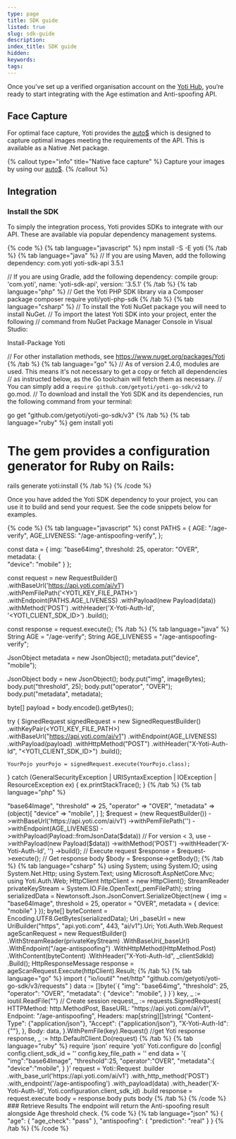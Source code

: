 ```yaml
---
type: page
title: SDK guide
listed: true
slug: sdk-guide
description: 
index_title: SDK guide
hidden: 
keywords: 
tags: 
---
```


Once you've set up a verified organisation account on the [Yoti Hub](https://hub.yoti.com/), you’re ready to start integrating with the Age estimation and Anti-spoofing API.

## Face Capture

For optimal face capture, Yoti provides the [auto$](/age-estimation-verify/face-capture-module-fcm) which is designed to capture optimal images meeting the requirements of the API. This is available as a Native .Net package.

{% callout type="info" title="Native face capture" %}
Capture your images by using our [auto$](/age-estimation-verify/face-capture-module-fcm).
{% /callout %}

## Integration

### Install the SDK

To simply the integration process, Yoti provides SDKs to integrate with our API. These are available via popular dependency management systems.

{% code %}
{% tab language="javascript" %}
npm install -S -E yoti
{% /tab %}
{% tab language="java" %}
// If you are using Maven, add the following dependency:
<dependency>
    <groupId>com.yoti</groupId>
    <artifactId>yoti-sdk-api</artifactId>
    <version>3.5.1</version>
</dependency>

// If you are using Gradle, add the following dependency:
compile group: 'com.yoti', name: 'yoti-sdk-api', version: '3.5.1'
{% /tab %}
{% tab language="php" %}
// Get the Yoti PHP SDK library via a Composer package
composer require yoti/yoti-php-sdk
{% /tab %}
{% tab language="csharp" %}
// To install the Yoti NuGet package you will need to install NuGet.
// To import the latest Yoti SDK into your project, enter the following
// command from NuGet Package Manager Console in Visual Studio:

Install-Package Yoti

// For other installation methods, see https://www.nuget.org/packages/Yoti
{% /tab %}
{% tab language="go" %}
// As of version 2.4.0, modules are used. This means it's not necessary to get a copy or fetch all dependencies 
// as instructed below, as the Go toolchain will fetch them as necessary. 
// You can simply add a `require github.com/getyoti/yoti-go-sdk/v2` to go.mod.
// To download and install the Yoti SDK and its dependencies, run the following command from your terminal:

go get "github.com/getyoti/yoti-go-sdk/v3"
{% /tab %}
{% tab language="ruby" %}
gem install yoti

# The gem provides a configuration generator for Ruby on Rails:

rails generate yoti:install
{% /tab %}
{% /code %}

Once you have added the Yoti SDK dependency to your project, you can use it to build and send your request. See the code snippets below for examples.

{% code %}
{% tab language="javascript" %}
const PATHS = {
    AGE: "/age-verify",
    AGE_LIVENESS: "/age-antispoofing-verify",
};

const data = {
    img: "base64img",
    threshold: 25,
    operator: "OVER",
    metadata: {        
        "device": "mobile"
    }
};

const request = new RequestBuilder()
    .withBaseUrl('https://api.yoti.com/ai/v1')
    .withPemFilePath('<YOTI_KEY_FILE_PATH>')
    .withEndpoint(PATHS.AGE_LIVENESS)
    .withPayload(new Payload(data))
    .withMethod('POST')
    .withHeader('X-Yoti-Auth-Id', '<YOTI_CLIENT_SDK_ID>')
    .build();

const response = request.execute();
{% /tab %}
{% tab language="java" %}
String AGE = "/age-verify";
String AGE_LIVENESS = "/age-antispoofing-verify";

JsonObject metadata = new JsonObject();
metadata.put("device", "mobile");

JsonObject body = new JsonObject();
body.put("img", imageBytes);
body.put("threshold", 25);
body.put("operator", "OVER");
body.put("metadata", metadata);

byte[] payload = body.encode().getBytes();

try {
    SignedRequest signedRequest = new SignedRequestBuilder()
        .withKeyPair(<YOTI_KEY_FILE_PATH>)
        .withBaseUrl("https://api.yoti.com/ai/v1")
        .withEndpoint(AGE_LIVENESS)
        .withPayload(payload)
        .withHttpMethod("POST")
				.withHeader("X-Yoti-Auth-Id", "<YOTI_CLIENT_SDK_ID>")
        .build();

    YourPojo yourPojo = signedRequest.execute(YourPojo.class);
}  catch (GeneralSecurityException | URISyntaxException | IOException | ResourceException ex) {
    ex.printStackTrace();
}
{% /tab %}
{% tab language="php" %}
<?php
use Yoti\Http\RequestBuilder;
use Yoti\Http\Payload;

define("AGE_", "/age-verify");
define("AGE_LIVENESS", "/age-antispoofing-verify");

$data = (object)[
  "img" => "base64Image",
  "threshold" => 25,
  "operator" => "OVER",
  "metadata" => (object)[
    "device" => "mobile",
  ]
];

$request = (new RequestBuilder())
    ->withBaseUrl('https://api.yoti.com/ai/v1')
    ->withPemFilePath('<YOTI_KEY_FILE_PATH>')
    ->withEndpoint(AGE_LIVENESS)
    ->withPayload(Payload::fromJsonData($data)) // For version < 3, use ->withPayload(new Payload($data))
    ->withMethod('POST')
    ->withHeader('X-Yoti-Auth-Id', '<YOTI_CLIENT_SDK_ID>')
    ->build();

// Execute request
$response = $request->execute();

// Get response body
$body = $response->getBody();
{% /tab %}
{% tab language="csharp" %}
using System;
using System.IO;
using System.Net.Http;
using System.Text;
using Microsoft.AspNetCore.Mvc;
using Yoti.Auth.Web;

HttpClient httpClient = new HttpClient();
StreamReader privateKeyStream = System.IO.File.OpenText(_pemFilePath);

string serializedData = Newtonsoft.Json.JsonConvert.SerializeObject(new
{
	img = "base64Image",
	threshold = 25,
	operator = "OVER",
  metadata = {        
    device: "mobile"
  }
});

byte[] byteContent = Encoding.UTF8.GetBytes(serializedData);

Uri _baseUrl = new UriBuilder("https", "api.yoti.com", 443, "ai/v1").Uri;

Yoti.Auth.Web.Request ageScanRequest = new RequestBuilder()
  .WithStreamReader(privateKeyStream)
  .WithBaseUri(_baseUrl)
  .WithEndpoint("/age-antispoofing")
  .WithHttpMethod(HttpMethod.Post)
  .WithContent(byteContent)
  .WithHeader("X-Yoti-Auth-Id", _clientSdkId)
  .Build();

HttpResponseMessage response = ageScanRequest.Execute(httpClient).Result;
{% /tab %}
{% tab language="go" %}
import (
    "io/ioutil"
    "net/http"
    "github.com/getyoti/yoti-go-sdk/v3/requests"
)

  data := []byte(`{
    "img": "base64img",
    "threshold": 25,
    "operator": "OVER",
    "metadata": {
      "device": "mobile",
    }
  }`)

  key, _ := ioutil.ReadFile("<YOTI_KEY_FILE_PATH>")

  // Create session
  request,_ := requests.SignedRequest{
    HTTPMethod: http.MethodPost,
    BaseURL:    "https://api.yoti.com/ai/v1",
    Endpoint:   "/age-antispoofing",
    Headers: map[string][]string{
      "Content-Type": {"application/json"},
      "Accept":       {"application/json"},
      "X-Yoti-Auth-Id":{"<YOTI_CLIENT_SDK_ID>"},
    },
    Body: data,
  }.WithPemFile(key).Request()

	//get Yoti response
	response, _ := http.DefaultClient.Do(request)
{% /tab %}
{% tab language="ruby" %}
require 'json'
require 'yoti'

Yoti.configure do |config|
  config.client_sdk_id = '<YOTI_CLIENT_SDK_ID>'
  config.key_file_path = '<YOTI_KEY_FILE_PATH>'
end

data = '{
  "img":"base64Image",
  "threshold":25,
  "operator":"OVER",
  "metadata":{
    "device":"mobile",
   }
}'

request = Yoti::Request
          .builder
          .with_base_url('https://api.yoti.com/ai/v1')
          .with_http_method('POST')
          .with_endpoint('/age-antispoofing')
          .with_payload(data)
          .with_header('X-Yoti-Auth-Id', Yoti.configuration.client_sdk_id)
          .build
response = request.execute
body = response.body
puts body
{% /tab %}
{% /code %}

### Retrieve Results

The endpoint will return the Anti-spoofing result alongside Age threshold check.

{% code %}
{% tab language="json" %}
{
    "age": {
        "age_check": "pass"
    },
    "antispoofing": {
        "prediction": "real"
    }
}
{% /tab %}
{% /code %}